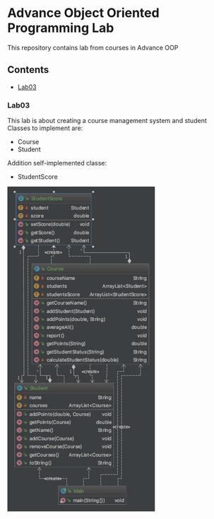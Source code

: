# Advance Object Oriented Programming Lab
This repository contains lab from courses in Advance OOP

## Contents
- [Lab03](#lab03)

### Lab03
This lab is about creating a course management system and student
Classes to implement are:
- Course
- Student

Addition self-implemented classe:
- StudentScore

![Lab03_diagram](/images/lab03_diagram.png)